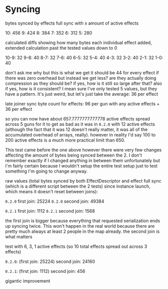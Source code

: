 
# Syncing

bytes synced by effects full sync with x amount of active effects

10: 456
9: 424
8: 384
7: 352
6: 312
5: 280

calculated diffs showing how many bytes each individual effect added, extended calculation past the tested values down to 0

10-9: 32
9-8: 40
8-7: 32
7-6: 40
6-5: 32
5-4: 40
4-3: 32
3-2: 40
2-1: 32
1-0: 40

don't ask me why but this is what we get
it should be 44 for every effect if there was zero overhead
but instead we get less?
are they actually doing compression as they should be?
if yes, how is it still so large after that?
also if yes, how is it consistent? I mean sure I've only tested 5 values, but they have a pattern.
It's just weird, but let's just take the average:
36 per effect

late joiner sync byte count for effects:
96 per gun with any active effects + 36 per effect

so you can now have about 657.7777777777778 active effects spread across 5 guns for it to get as bad as it was in `0.2.0` with 12 active effects (although the fact that it was 12 doesn't really matter, it was all of the accumulated overhead of arrays, really).
however in reality I'd say 100 to 200 active effects is a much more practical limit than 650.



This test came before the one above however there were very few changes affecting the amount of bytes being synced between the 2. I don't remember exactly if I changed anything in between them unfortunately but I'm fairly certain because I wouldn't setup the entire test setup just to test something I'm going to change anyway.

raw values (total bytes synced by both EffectDescriptor and effect full sync (which is a different script between the 2 tests) since instance launch, which means it doesn't reset between joins):

`0.2.0` first join: 25224
`0.2.0` second join: 49384

`0.2.1` first join: 1112
`0.2.1` second join: 1568


the first join is bigger because everything that requested serialization ends up syncing twice. This won't happen in the real world because there are pretty much always at least 2 people in the map already.
the second join is what matters

test with 6, 3, 1 active effects (so 10 total effects spread out across 3 effects)

`0.2.0`:
(first join: 25224)
second join: 24160

`0.2.1`:
(first join: 1112)
second join: 456

gigantic improvement
